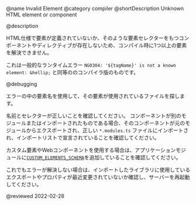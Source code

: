 @name Invalid Element
@category compiler
@shortDescription Unknown HTML element or component

@description

HTML仕様で要素が定義されていないか、そのような要素セレクターをもつコンポーネントやディレクティブが存在しないため、コンパイル時に1つ以上の要素を解決できません。

<div class="alert is-helpful">

これは一般的なランタイムエラー  `NG0304: '${tagName}' is not a known element: &hellip;` と同等ののコンパイラ版のものです。

</div>

@debugging

エラーの中の要素名を使用して、その要素が使用されているファイルを探します。

名前とセレクターが正しいことを確認してください。
コンポーネントが別のモジュールまたはインポートされたものである場合、そのコンポーネントが元のモジュールからエクスポートされ、正しい `*.modules.ts` ファイルにインポートされ、インポートリストで宣言されていることを確認してください。

カスタム要素やWebコンポーネントを使用する場合は、アプリケーションモジュールに[`CUSTOM_ELEMENTS_SCHEMA`](api/core/CUSTOM_ELEMENTS_SCHEMA)を追加していることを確認してください。

これでもエラーが解決しない場合は、インポートしたライブラリに使用しているエクスポートやプロパティが最近変更されていないか確認し、サーバーを再起動してください。

<!-- links -->

<!-- external links -->

<!-- end links -->

@reviewed 2022-02-28
